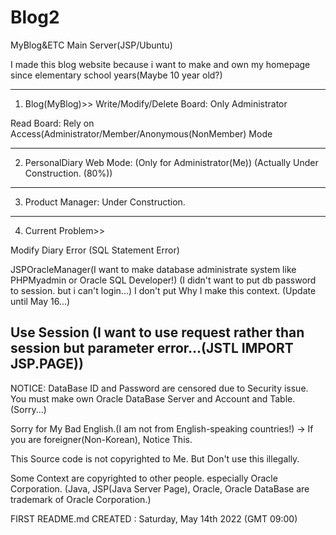 # Blog2
MyBlog&amp;ETC Main Server(JSP/Ubuntu)

I made this blog website because i want to make and own my homepage since elementary school years(Maybe 10 year old?) 

<Function of This Blog>

------------------------------------------------------------------------------------------------------------------------------------------
1. Blog(MyBlog)>>
Write/Modify/Delete Board: Only Administrator

Read Board: Rely on Access(Administrator/Member/Anonymous(NonMember) Mode 
       
------------------------------------------------------------------------------------------------------------------------------------------
2. PersonalDiary Web Mode:  (Only for Administrator(Me)) (Actually Under Construction. (80%))
------------------------------------------------------------------------------------------------------------------------------------------       
3. Product Manager: Under Construction. 
------------------------------------------------------------------------------------------------------------------------------------------
4. Current Problem>> 

Modify Diary Error (SQL Statement Error)

JSPOracleManager(I want to make database administrate system like PHPMyadmin or Oracle SQL Developer!)
                (I didn't want to put db password to session. but i can't login...)
                 I don't put Why I make this context. (Update until May 16...)
                 
Use Session (I want to use request rather than session but parameter error...(JSTL IMPORT JSP.PAGE))
--------------------------------------------------------------------------------------------------------------------------------------------     
NOTICE: DataBase ID and Password are censored due to Security issue.
        You must make own Oracle DataBase Server and Account and Table.
        (Sorry...)
       
Sorry for My Bad English.(I am not from English-speaking countries!) -> If you are foreigner(Non-Korean), Notice This. 

This Source code is not copyrighted to Me. But Don't use this illegally.

Some Context are copyrighted to other people. especially Oracle Corporation.
(Java, JSP(Java Server Page), Oracle, Oracle DataBase are trademark of Oracle Corporation.)


FIRST README.md CREATED :  Saturday, May 14th 2022 (GMT 09:00)




